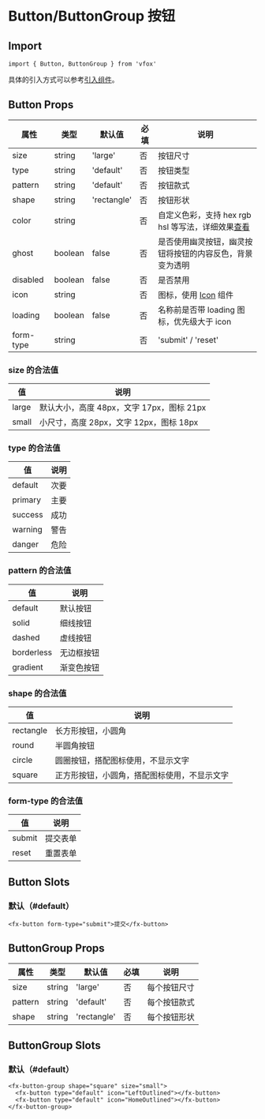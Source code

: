 # Button/ButtonGroup 按钮

## Import

```
import { Button, ButtonGroup } from 'vfox'
```

具体的引入方式可以参考[引入组件](../guide/import.md)。

## Button Props

| 属性      | 类型    | 默认值      | 必填 | 说明                                                                               |
| --------- | ------- | ----------- | ---- | ---------------------------------------------------------------------------------- |
| size      | string  | 'large'     | 否   | 按钮尺寸                                                                           |
| type      | string  | 'default'   | 否   | 按钮类型                                                                           |
| pattern   | string  | 'default'   | 否   | 按钮款式                                                                           |
| shape     | string  | 'rectangle' | 否   | 按钮形状                                                                           |
| color     | string  |             | 否   | 自定义色彩，支持 hex rgb hsl 等写法，详细效果[查看](../design/color.md#自定义色彩) |
| ghost     | boolean | false       | 否   | 是否使用幽灵按钮，幽灵按钮将按钮的内容反色，背景变为透明                           |
| disabled  | boolean | false       | 否   | 是否禁用                                                                           |
| icon      | string  |             | 否   | 图标，使用 [Icon](./Icon.md) 组件                                                  |
| loading   | boolean | false       | 否   | 名称前是否带 loading 图标，优先级大于 icon                                         |
| form-type | string  |             | 否   | 'submit' / 'reset'                                                                 |

### size 的合法值

| 值    | 说明                                      |
| ----- | ----------------------------------------- |
| large | 默认大小，高度 48px，文字 17px，图标 21px |
| small | 小尺寸，高度 28px，文字 12px，图标 18px   |

### type 的合法值

| 值      | 说明 |
| ------- | ---- |
| default | 次要 |
| primary | 主要 |
| success | 成功 |
| warning | 警告 |
| danger  | 危险 |

### pattern 的合法值

| 值         | 说明       |
| ---------- | ---------- |
| default    | 默认按钮   |
| solid      | 细线按钮   |
| dashed     | 虚线按钮   |
| borderless | 无边框按钮 |
| gradient   | 渐变色按钮 |

### shape 的合法值

| 值        | 说明                                         |
| --------- | -------------------------------------------- |
| rectangle | 长方形按钮，小圆角                           |
| round     | 半圆角按钮                                   |
| circle    | 圆圈按钮，搭配图标使用，不显示文字           |
| square    | 正方形按钮，小圆角，搭配图标使用，不显示文字 |

### form-type 的合法值

| 值     | 说明     |
| ------ | -------- |
| submit | 提交表单 |
| reset  | 重置表单 |

## Button Slots

### 默认（#default）

```
<fx-button form-type="submit">提交</fx-button>
```

## ButtonGroup Props

| 属性    | 类型   | 默认值      | 必填 | 说明         |
| ------- | ------ | ----------- | ---- | ------------ |
| size    | string | 'large'     | 否   | 每个按钮尺寸 |
| pattern | string | 'default'   | 否   | 每个按钮款式 |
| shape   | string | 'rectangle' | 否   | 每个按钮形状 |

## ButtonGroup Slots

### 默认（#default）

```
<fx-button-group shape="square" size="small">
  <fx-button type="default" icon="LeftOutlined"></fx-button>
  <fx-button type="default" icon="HomeOutlined"></fx-button>
</fx-button-group>
```
